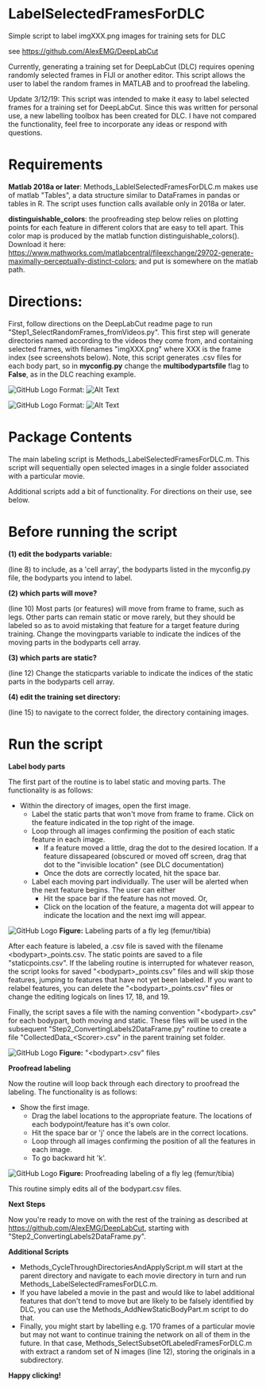 # LabelSelectedFramesForDLC
Simple script to label imgXXX.png images for training sets for DLC

see https://github.com/AlexEMG/DeepLabCut

Currently, generating a training set for DeepLabCut (DLC) requires opening randomly selected frames in FIJI or another editor. This script allows the user to label the random frames in MATLAB and to proofread the labeling.

Update 3/12/19: This script was intended to make it easy to label selected frames for a training set for DeepLabCut. Since this was written for personal use, a new labelling toolbox has been created for DLC. I have not compared the functionality, feel free to incorporate any ideas or respond with questions.

# Requirements

**Matlab 2018a or later**: Methods_LablelSelectedFramesForDLC.m makes use of matlab "Tables", a data structure similar to DataFrames in pandas or tables in R. The script uses function calls available only in 2018a or later.

**distinguishable_colors**: the proofreading step below relies on plotting points for each feature in different colors that are easy to tell apart. This color map is produced by the matlab function distinguishable_colors(). Download it here: https://www.mathworks.com/matlabcentral/fileexchange/29702-generate-maximally-perceptually-distinct-colors; and put is somewhere on the matlab path.

# Directions:

First, follow directions on the DeepLabCut readme page to run "Step1_SelectRandomFrames_fromVideos.py". This first step will generate directories named according to the videos they come from, and containing selected frames, with filenames "imgXXX.png" where XXX is the frame index (see screenshots below). Note, this script generates .csv files for each body part, so in **myconfig.py** change the **multibodypartsfile** flag to **False**, as in the DLC reaching example.

![GitHub Logo](TopLevelFolder.PNG)
Format: ![Alt Text](url)

![GitHub Logo](ImageFolder.PNG)
Format: ![Alt Text](url)

# Package Contents
The main labeling script is Methods_LabelSelectedFramesForDLC.m. This script will sequentially open selected images in a single folder associated with a particular movie. 

Additional scripts add a bit of functionality. For directions on their use, see below.

# Before running the script 

**(1) edit the bodyparts variable:** 

(line 8) to include, as a 'cell array', the bodyparts listed in the myconfig.py file, the bodyparts you intend to label.

**(2) which parts will move?** 

(line 10) Most parts (or features) will move from frame to frame, such as legs. Other parts can remain static or move rarely, but they should be labeled so as to avoid mistaking that feature for a target feature during training. Change the movingparts variable to indicate the indices of the moving parts in the bodyparts cell array.

**(3) which parts are static?** 

(line 12) Change the staticparts variable to indicate the indices of the static parts in the bodyparts cell array.

**(4) edit the training set directory:** 

(line 15) to navigate to the correct folder, the directory containing images.

# Run the script

**Label body parts**

The first part of the routine is to label static and moving parts. The functionality is as follows:

- Within the directory of images, open the first image.
  - Label the static parts that won't move from frame to frame. Click on the feature indicated in the top right of the image. 
  - Loop through all images confirming the position of each static feature in each image.
    - If a feature moved a little, drag the dot to the desired location. If a feature dissapeared (obscured or moved off screen, drag that dot to the "invisible location" (see DLC documentation)
    - Once the dots are correctly located, hit the space bar.
  - Label each moving part individually. The user will be alerted when the next feature begins. The user can either
    - Hit the space bar if the feature has not moved. Or,
    - Click on the location of the feature, a magenta dot will appear to indicate the location and the next img will appear.
  
![GitHub Logo](Labeling.PNG)
**Figure:** Labeling parts of a fly leg (femur/tibia)

After each feature is labeled, a .csv file is saved with the filename \<bodypart\>_points.csv. The static points are saved to a file "staticpoints.csv". If the labeling routine is interrupted for whatever reason, the script looks for saved "\<bodypart\>_points.csv" files and will skip those features, jumping to features that have not yet been labeled. If you want to relabel features, you can delete the "\<bodypart\>_points.csv" files or change the editing logicals on lines 17, 18, and 19.

Finally, the script saves a file with the naming convention "\<bodypart\>.csv" for each bodypart, both moving and static. These files will be used in the subsequent "Step2_ConvertingLabels2DataFrame.py" routine to create a file "CollectedData_\<Scorer\>.csv" in the parent training set folder.

![GitHub Logo](LabelFilesOutput.PNG)
**Figure:** "\<bodypart\>.csv" files 

**Proofread labeling**

Now the routine will loop back through each directory to proofread the labeling. The functionality is as follows:

- Show the first image.
  - Drag the label locations to the appropriate feature. The locations of each bodypoint/feature has it's own color.
  - Hit the space bar or 'j' once the labels are in the correct locations.
  - Loop through all images confirming the position of all the features in each image.
  - To go backward hit 'k'.
  
![GitHub Logo](proofreading.PNG)
**Figure:** Proofreading labeling of a fly leg (femur/tibia)

This routine simply edits all of the bodypart.csv files.

**Next Steps**

Now you're ready to move on with the rest of the training as described at https://github.com/AlexEMG/DeepLabCut, starting with "Step2_ConvertingLabels2DataFrame.py".

**Additional Scripts**
- Methods_CycleThroughDirectoriesAndApplyScript.m will start at the parent directory and navigate to each movie directory in turn and run Methods_LabelSelectedFramesForDLC.m. 
- If you have labeled a movie in the past and would like to label additional features that don't tend to move but are likely to be falsely identified by DLC, you can use the Methods_AddNewStaticBodyPart.m script to do that. 
- Finally, you might start by labelling e.g. 170 frames of a particular movie but may not want to continue training the network on all of them in the future. In that case, Methods_SelectSubsetOfLabeledFramesForDLC.m with extract a random set of N images (line 12), storing the originals in a subdirectory. 

**Happy clicking!**


